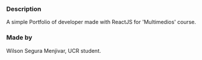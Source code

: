 ### Description

A simple Portfolio of developer made with ReactJS for 'Multimedios' course.

### Made by

Wilson Segura Menjivar, UCR student.
